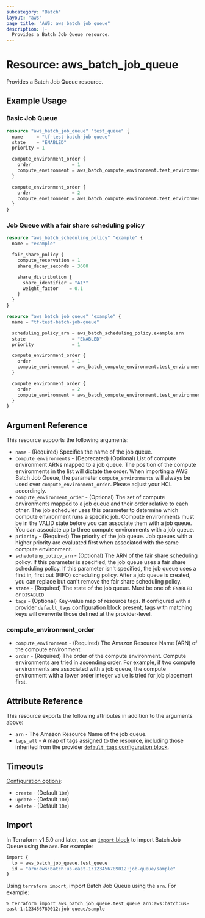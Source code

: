 ```yaml
---
subcategory: "Batch"
layout: "aws"
page_title: "AWS: aws_batch_job_queue"
description: |-
  Provides a Batch Job Queue resource.
---
```


# Resource: aws_batch_job_queue

Provides a Batch Job Queue resource.

## Example Usage

### Basic Job Queue

```terraform
resource "aws_batch_job_queue" "test_queue" {
  name     = "tf-test-batch-job-queue"
  state    = "ENABLED"
  priority = 1

  compute_environment_order {
    order               = 1
    compute_environment = aws_batch_compute_environment.test_environment_1.arn
  }

  compute_environment_order {
    order               = 2
    compute_environment = aws_batch_compute_environment.test_environment_2.arn
  }
}
```

### Job Queue with a fair share scheduling policy

```terraform
resource "aws_batch_scheduling_policy" "example" {
  name = "example"

  fair_share_policy {
    compute_reservation = 1
    share_decay_seconds = 3600

    share_distribution {
      share_identifier = "A1*"
      weight_factor    = 0.1
    }
  }
}

resource "aws_batch_job_queue" "example" {
  name = "tf-test-batch-job-queue"

  scheduling_policy_arn = aws_batch_scheduling_policy.example.arn
  state                 = "ENABLED"
  priority              = 1

  compute_environment_order {
    order               = 1
    compute_environment = aws_batch_compute_environment.test_environment_1.arn
  }

  compute_environment_order {
    order               = 2
    compute_environment = aws_batch_compute_environment.test_environment_2.arn
  }
}
```

## Argument Reference

This resource supports the following arguments:

* `name` - (Required) Specifies the name of the job queue.
* `compute_environments` - (Deprecated) (Optional) List of compute environment ARNs mapped to a job queue. The position of the compute environments in the list will dictate the order. When importing a AWS Batch Job Queue, the parameter `compute_environments` will always be used over `compute_environment_order`. Please adjust your HCL accordingly.
* `compute_environment_order` - (Optional) The set of compute environments mapped to a job queue and their order relative to each other. The job scheduler uses this parameter to determine which compute environment runs a specific job. Compute environments must be in the VALID state before you can associate them with a job queue. You can associate up to three compute environments with a job queue.  
* `priority` - (Required) The priority of the job queue. Job queues with a higher priority
    are evaluated first when associated with the same compute environment.
* `scheduling_policy_arn` - (Optional) The ARN of the fair share scheduling policy. If this parameter is specified, the job queue uses a fair share scheduling policy. If this parameter isn't specified, the job queue uses a first in, first out (FIFO) scheduling policy. After a job queue is created, you can replace but can't remove the fair share scheduling policy.
* `state` - (Required) The state of the job queue. Must be one of: `ENABLED` or `DISABLED`
* `tags` - (Optional) Key-value map of resource tags. If configured with a provider [`default_tags` configuration block](https://registry.terraform.io/providers/hashicorp/aws/latest/docs#default_tags-configuration-block) present, tags with matching keys will overwrite those defined at the provider-level.

### compute_environment_order

* `compute_environment` - (Required) The Amazon Resource Name (ARN) of the compute environment.
* `order` - (Required) The order of the compute environment. Compute environments are tried in ascending order. For example, if two compute environments are associated with a job queue, the compute environment with a lower order integer value is tried for job placement first.

## Attribute Reference

This resource exports the following attributes in addition to the arguments above:

* `arn` - The Amazon Resource Name of the job queue.
* `tags_all` - A map of tags assigned to the resource, including those inherited from the provider [`default_tags` configuration block](https://registry.terraform.io/providers/hashicorp/aws/latest/docs#default_tags-configuration-block).

## Timeouts

[Configuration options](https://developer.hashicorp.com/terraform/language/resources/syntax#operation-timeouts):

- `create` - (Default `10m`)
- `update` - (Default `10m`)
- `delete` - (Default `10m`)

## Import

In Terraform v1.5.0 and later, use an [`import` block](https://developer.hashicorp.com/terraform/language/import) to import Batch Job Queue using the `arn`. For example:

```terraform
import {
  to = aws_batch_job_queue.test_queue
  id = "arn:aws:batch:us-east-1:123456789012:job-queue/sample"
}
```

Using `terraform import`, import Batch Job Queue using the `arn`. For example:

```console
% terraform import aws_batch_job_queue.test_queue arn:aws:batch:us-east-1:123456789012:job-queue/sample
```
